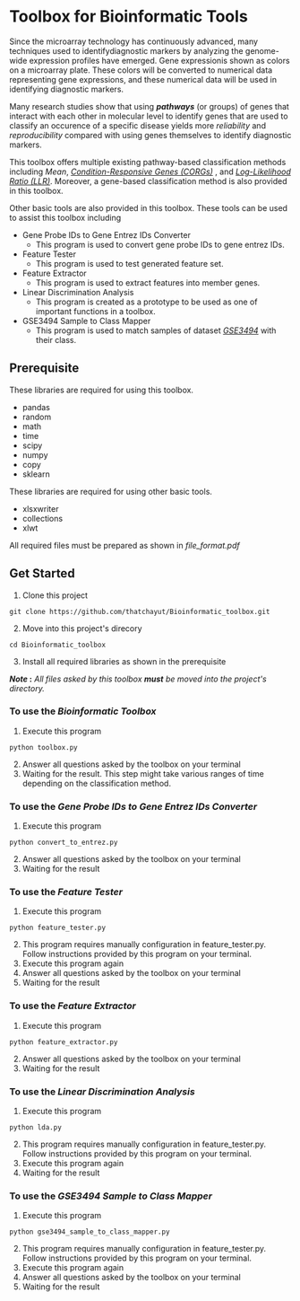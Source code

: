 # Toolbox for Bioinformatic Tools

Since the microarray technology has continuously advanced, many techniques used to identifydiagnostic markers by analyzing the genome-wide expression profiles have emerged. Gene expressionis shown as colors on a microarray plate. These colors will be converted to numerical data representing gene expressions, and these numerical data will be used in identifying diagnostic markers. 
  
Many research studies show that using **_pathways_** (or groups) of genes that interact with each other in molecular level to identify genes that are used to classify an occurence of a specific disease yields more *reliability* and *reproducibility* compared with using genes themselves to identify diagnostic markers.

This toolbox offers multiple existing pathway-based classification methods including *Mean*, *[Condition-Responsive Genes (CORGs)](https://www.ncbi.nlm.nih.gov/pmc/articles/PMC2563693/)* , and *[Log-Likelihood Ratio (LLR)](https://www.ncbi.nlm.nih.gov/pmc/articles/PMC2781165/)*. Moreover, a gene-based classification method is also provided in this toolbox.

Other basic tools are also provided in this toolbox. These tools can be used to assist this toolbox including
- Gene Probe IDs to Gene Entrez IDs Converter
  - This program is used to convert gene probe IDs to gene entrez IDs.
- Feature Tester
  - This program is used to test generated feature set.
- Feature Extractor
  - This program is used to extract features into member genes.
- Linear Discrimination Analysis
  - This program is created as a prototype to be used as one of important functions in a toolbox.
- GSE3494 Sample to Class Mapper
  - This program is used to match samples of dataset *[GSE3494](https://www.ncbi.nlm.nih.gov/geo/query/acc.cgi?acc=gse3494)* with their class.

## Prerequisite 
These libraries are required for using this toolbox.
- pandas
- random
- math
- time
- scipy
- numpy
- copy
- sklearn

These libraries are required for using other basic tools.
- xlsxwriter
- collections
- xlwt

All required files must be prepared as shown in *file_format.pdf*

## Get Started 
1. Clone this project
```
git clone https://github.com/thatchayut/Bioinformatic_toolbox.git
```
2. Move into this project's direcory
```
cd Bioinformatic_toolbox
```
3. Install all required libraries as shown in the prerequisite

**_Note_ :** *All files asked by this toolbox **must** be moved into the project's directory.* 

### To use the *Bioinformatic Toolbox*
1. Execute this program
```
python toolbox.py
```
2. Answer all questions asked by the toolbox on your terminal
3. Waiting for the result. This step might take various ranges of time depending on the classification method.

### To use the *Gene Probe IDs to Gene Entrez IDs Converter*
1. Execute this program
```
python convert_to_entrez.py
```
2. Answer all questions asked by the toolbox on your terminal
3. Waiting for the result

### To use the *Feature Tester*
1. Execute this program
```
python feature_tester.py
```
2. This program requires manually configuration in feature_tester.py. Follow instructions provided by this program 
on your terminal.
3. Execute this program again
4. Answer all questions asked by the toolbox on your terminal
5. Waiting for the result

### To use the *Feature Extractor*
1. Execute this program
```
python feature_extractor.py
```
2. Answer all questions asked by the toolbox on your terminal
3. Waiting for the result

### To use the *Linear Discrimination Analysis*
1. Execute this program
```
python lda.py
```
2. This program requires manually configuration in feature_tester.py. Follow instructions provided by this program 
on your terminal.
3. Execute this program again
4. Waiting for the result

### To use the *GSE3494 Sample to Class Mapper*
1. Execute this program
```
python gse3494_sample_to_class_mapper.py
```
2. This program requires manually configuration in feature_tester.py. Follow instructions provided by this program 
on your terminal.
3. Execute this program again
4. Answer all questions asked by the toolbox on your terminal
5. Waiting for the result






  
